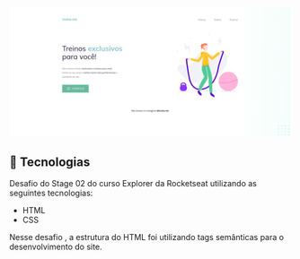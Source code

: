 <p align="center">
  <img alt="preview-flutuar" src="./images/preview.jpg">
</p>


## 🧪 Tecnologias

Desafio do Stage 02 do curso Explorer da Rocketseat utilizando as seguintes tecnologias:

- HTML
- CSS


Nesse desafio , a estrutura do HTML foi utilizando tags semânticas para o desenvolvimento do site.